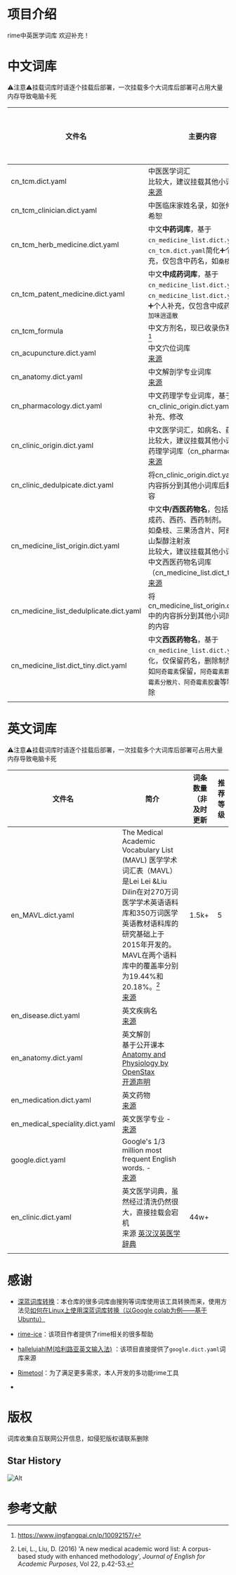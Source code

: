 # 项目介绍

rime中英医学词库 欢迎补充！

# 中文词库

⚠️注意⚠️挂载词库时请逐个挂载后部署，一次挂载多个大词库后部署可占用大量内存导致电脑卡死

| 文件名                                     | 主要内容                                                                                                                                                                             | 词条数量（非及时更新 | 推荐等级 |
| --------------------------------------- | -------------------------------------------------------------------------------------------------------------------------------------------------------------------------------- | ---------- | ---- |
| cn_tcm.dict.yaml                        | 中医医学词汇<br />比较大，建议挂载其他小词库<br />[来源](https://pinyin.sogou.com/dict/detail/index/2739)                                                                                             |            |      |
| cn_tcm_clinician.dict.yaml              | 中医临床家姓名录，如张仲景，胡希恕                                                                                                                                                                |            |      |
| cn_tcm_herb_medicine.dict.yaml          | 中文**中药词库**，基于`cn_medicine_list.dict.yaml`和`cn_tcm.dict.yaml`简化➕个人补充，仅包含中药名，如`桑枝`                                                                                                 |            |      |
| cn_tcm_patent_medicine.dict.yaml        | 中文**中成药词库**，基于`cn_medicine_list.dict.yaml`和`cn_medicine_list.dict.yaml`简化➕个人补充，仅包含中成药名，如`加味逍遥散`                                                                                  |            |      |
| cn_tcm_formula                          | 中文方剂名，现已收录伤寒论全方  [^2]                                                                                                                                                                |            |      |
| cn_acupuncture.dict.yaml                | 中文穴位词库<br /> [来源](https://pinyin.sogou.com/dict/detail/index/75844)                                                                                                              |            |      |
| cn_anatomy.dict.yaml                    | 中文解剖学专业词库<br />[来源](https://pinyin.sogou.com/dict/detail/index/79098)                                                                                                            | 6k+        |      |
| cn_pharmacology.dict.yaml               | 中文药理学专业词库，基于cn_clinic_origin.dict.yaml简化、补充、修改                                                                                                                                   |            |      |
| cn_clinic_origin.dict.yaml              | 中文医学词汇，如病名、药物名，比较大，建议挂载其他小词库，如药理学词库（cn_pharmacology）<br />[来源](https://pinyin.sogou.com/dict/detail/index/15125)                                                                 | 90k+       |      |
| cn_clinic_dedulpicate.dict.yaml         | 将cn_clinic_origin.dict.yaml中的内容拆分到其他小词库后剩余的内容                                                                                                                                    |            |      |
| cn_medicine_list_origin.dict.yaml       | 中文**中/西医药物名**，包括中药，中成药、西药、西药制剂。<br />如桑枝、三果汤含片、阿奇霉素、山梨醇注射液<br />比较大，建议挂载其他小词库，如中文西医药物名词库（cn_medicine_list.dict_tiny）<br />[来源](https://pinyin.sogou.com/dict/detail/index/20666) | 4.9k+      | 4    |
| cn_medicine_list_dedulplicate.dict.yaml | 将cn_medicine_list_origin.dict.yaml中的内容拆分到其他小词库后剩余的内容                                                                                                                             |            |      |
| cn_medicine_list.dict_tiny.dict.yaml    | 中文**西医药物名**，基于`cn_medicine_list.dict.yaml`简化，仅保留药名，删除制剂名<br />如`阿奇霉素`保留，`阿奇霉素颗粒、阿奇霉素分散片、阿奇霉素胶囊`等制剂名删除                                                                            | 4.8k       | 5    |
|                                         |                                                                                                                                                                                  |            |      |

# 英文词库

⚠️注意⚠️挂载词库时请逐个挂载后部署，一次挂载多个大词库后部署可占用大量内存导致电脑卡死

| 文件名                          | 简介                                                         | 词条数量（非及时更新 | 推荐等级 |
| ------------------------------- | ------------------------------------------------------------ | -------------------- | -------- |
| en_MAVL.dict.yaml               | The Medical Academic Vocabulary List (MAVL) 医学学术词汇表（MAVL）是Lei Lei &Liu Dilin在对270万词医学学术英语语料库和350万词医学英语教材语料库的研究基础上于2015年开发的。 MAVL在两个语料库中的覆盖率分别为19.44%和20.18%。[^1]<br>[来源](https://www.eapfoundation.com/vocab/academic/other/mavl/) | 1.5k+                | 5        |
| en_disease.dict.yaml            | 英文疾病名<br>[来源](https://github.com/CodeSante/medical-wordlist) |                      |          |
| en_anatomy.dict.yaml            | 英文解剖 <br>基于公开课本[Anatomy and Physiology by OpenStax](https://openstax.org/books/anatomy-and-physiology/pages/index) <br>[开源声明](https://openstax.org/books/anatomy-and-physiology/pages/preface) |                      |          |
| en_medication.dict.yaml         | 英文药物<br>[来源](https://github.com/CodeSante/medical-wordlist) |                      |          |
| en_medical_speciality.dict.yaml | 英文医学专业 - <br>[来源](https://github.com/CodeSante/medical-wordlist) |                      |          |
| google.dict.yaml                | Google's 1/3 million most frequent English words. - <br>[来源](http://norvig.com/ngrams/count_1w.txt) |                      |          |
| en_clinic.dict.yaml             | 英文医学词典，虽然经过清洗仍然很大，直接挂载会宕机<br>来源 [英汉汉英医学辞典](https://mdict.org/post/%E8%8B%B1%E6%B1%89%E6%B1%89%E8%8B%B1%E5%8C%BB%E5%AD%A6%E8%BE%9E%E5%85%B8/) | 44w+                 |          |
|                                 |                                                              |                      |          |

# 感谢

- [深蓝词库转换](https://github.com/studyzy/imewlconverter)：本仓库的很多词库由搜狗等词库使用该工具转换而来，使用方法见[如何在Linux上使用深蓝词库转换（以Google colab为例——基于Ubuntu）](https://forum.beginner.center/t/topic/719)

- [rime-ice](https://github.com/iDvel/rime-ice)：该项目作者提供了rime相关的很多帮助

- [hallelujahIM(哈利路亚英文输入法)](https://github.com/dongyuwei/hallelujahIM) ：该项目直接提供了`google.dict.yaml`词库来源
- [Rimetool](https://github.com/whitewatercn/rimetool)：为了满足更多需求，本人开发的多功能rime工具

- 

# 版权

词库收集自互联网公开信息，如侵犯版权请联系删除

## Star History

![Alt](https://repobeats.axiom.co/api/embed/ddc3e1b371f832d3eee829ecaca1266b4bffbc11.svg "Repobeats analytics image")

# 参考文献

[^1]: Lei, L., Liu, D. (2016) 'A new medical academic word list: A corpus-based study with enhanced methodology', _Journal of English for Academic Purposes_, Vol 22, p.42-53.
[^2]: https://www.jingfangpai.cn/p/10092157/
